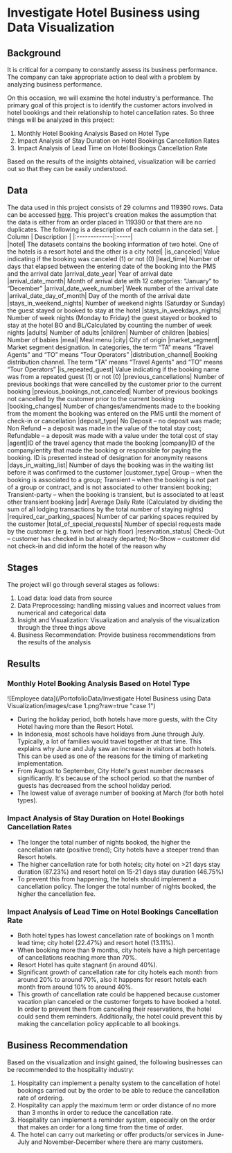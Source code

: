 # Investigate Hotel Business using Data Visualization
## Background
It is critical for a company to constantly assess its business performance. The company can take appropriate action to deal with a problem by analyzing business performance.

On this occasion, we will examine the hotel industry's performance. The primary goal of this project is to identify the customer actors involved in hotel bookings and their relationship to hotel cancellation rates. So three things will be analyzed in this project:
  
1. Monthly Hotel Booking Analysis Based on Hotel Type
2. Impact Analysis of Stay Duration on Hotel Bookings Cancellation Rates
3. Impact Analysis of Lead Time on Hotel Bookings Cancellation Rate

Based on the results of the insights obtained, visualization will be carried out so that they can be easily understood.

## Data
The data used in this project consists of 29 columns and 119390 rows. Data can be accessed [here](https://drive.google.com/file/d/1ZMvMRMFEhyMK-wUbpQZqYQ89JcARKtuC/view?usp=share_link). This project's creation makes the assumption that the data is either from an order placed in 119390 or that there are no duplicates.  The following is a description of each column in the data set.
| Column        | Description |
|:-------------|:-----|   
|hotel|  The datasets contains the booking information of two hotel. One of the hotels is a resort hotel and the other is a city hotel|
|is_canceled|  Value indicating if the booking was canceled (1) or not (0)
|lead_time|  Number of days that elapsed between the entering date of the booking into the PMS and the arrival date
|arrival_date_year|  Year of arrival date
|arrival_date_month|  Month of arrival date with 12 categories: “January” to “December”
|arrival_date_week_number|  Week number of the arrival date
|arrival_date_day_of_month|  Day of the month of the arrival date
|stays_in_weekend_nights|  Number of weekend nights (Saturday or Sunday) the guest stayed or booked to stay at the hotel
|stays_in_weekdays_nights|  Number of week nights (Monday to Friday) the guest stayed or booked to stay at the hotel BO and BL/Calculated by counting the number of week nights
|adults|  Number of adults
|children|  Number of children
|babies|  Number of babies
|meal|  Meal menu
|city|  City of origin
|market_segment|  Market segment designation. In categories, the term “TA” means “Travel Agents” and “TO” means “Tour Operators”
|distribution_channel|  Booking distribution channel. The term “TA” means “Travel Agents” and “TO” means “Tour Operators”
|is_repeated_guest|  Value indicating if the booking name was from a repeated guest (1) or not (0)
|previous_cancellations|  Number of previous bookings that were cancelled by the customer prior to the current booking
|previous_bookings_not_canceled|  Number of previous bookings not cancelled by the customer prior to the current booking
|booking_changes|  Number of changes/amendments made to the booking from the moment the booking was entered on the PMS until the moment of check-in or cancellation
|deposit_type|  No Deposit – no deposit was made; Non Refund – a deposit was made in the value of the total stay cost; Refundable – a deposit was made with a value under the total cost of stay
|agent|ID of the travel agency that made the booking
|company|ID of the company/entity that made the booking or responsible for paying the booking. ID is presented instead of designation for anonymity reasons
|days_in_waiting_list| Number of days the booking was in the waiting list before it was confirmed to the customer
|customer_type| Group – when the booking is associated to a group; Transient – when the booking is not part of a group or contract, and is not associated to other transient booking; Transient-party – when the booking is transient, but is associated to at least other transient booking
|adr| Average Daily Rate (Calculated by dividing the sum of all lodging transactions by the total number of staying nights)
|required_car_parking_spaces| Number of car parking spaces required by the customer
|total_of_special_requests| Number of special requests made by the customer (e.g. twin bed or high floor)
|reservation_status| Check-Out – customer has checked in but already departed; No-Show – customer did not check-in and did inform the hotel of the reason why  

## Stages
The project will go through several stages as follows:  
1. Load data:  load data from source
2. Data Preprocessing: handling missing values and incorrect values from numerical and categorical data
3. Insight and Visualization: Visualization and analysis of the visualization through the three things above
4. Business Recommendation: Provide business recommendations from the results of the analysis

## Results
### Monthly Hotel Booking Analysis Based on Hotel Type
![Employee data](/PortofolioData/Investigate Hotel Business using Data Visualization/images/case 1.png?raw=true "case 1")
* During the holiday period, both hotels have more guests, with the City Hotel having more than the Resort Hotel.
* In Indonesia, most schools have holidays from June through July. Typically, a lot of families would travel together at that time. This explains why June and July saw an increase in visitors at both hotels. This can be used as one of the reasons for the timing of marketing implementation.
* From August to September, City Hotel's guest number decreases significantly. 
It's because of the school period. so that the number of guests has decreased from the school holiday period.
* The lowest value of average number of booking at March (for both hotel types).

### Impact Analysis of Stay Duration on Hotel Bookings Cancellation Rates
* The longer the total number of nights booked, the higher the cancellation rate (positive trend); City hotels have a steeper trend than Resort hotels.
* The higher cancellation rate for both hotels; city hotel on >21 days stay duration (87.23%) and resort hotel on 15-21 days stay duration (46.75%)
* To prevent this from happening, the hotels should implement a cancellation policy. The longer the total number of nights booked, the higher the cancellation fee.

### Impact Analysis of Lead Time on Hotel Bookings Cancellation Rate
* Both hotel types has lowest cancellation rate of bookings on 1 month lead time; city hotel (22.47%) and resort 
hotel (13.11%).
* When booking more than 9 months, city hotels have a high percentage of cancellations reaching more than 70%.
* Resort Hotel has quite stagnant (in around 40%).
* Significant growth of cancellation rate for city hotels each month from around 20% to around 70%, also it 
happens for resort hotels each month from around 10% to around 40%.
* This growth of cancellation rate could be happened because customer vacation plan canceled or the customer forgets to have booked a hotel. In order to prevent them from canceling their reservations, the hotel could send them reminders. Additionally, the hotel could prevent this by making the cancellation policy applicable to all bookings.

## Business Recommendation
Based on the visualization and insight gained, the following businesses can be recommended to the hospitality industry:
1. Hospitality can implement a penalty system to the cancellation of hotel bookings carried out by the order to be able to reduce the cancellation rate of ordering.
2. Hospitality can apply the maximum term or order distance of no more than 3 months in order to reduce the cancellation rate.  
3. Hospitality can implement a reminder system, especially on the order that makes an order for a long time from the time of order.
4. The hotel can carry out marketing or offer products/or services in June-July and November-December where there are many customers.